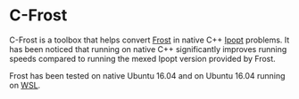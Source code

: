 # C-Frost

C-Frost is a toolbox that helps convert [Frost](https://github.com/ayonga/frost-dev) in native C++ [Ipopt](https://projects.coin-or.org/Ipopt) problems.
It has been noticed that running on native C++ significantly improves running speeds compared to running the mexed Ipopt version provided by Frost.

Frost has been tested on native Ubuntu 16.04 and on Ubuntu 16.04 running on [WSL](https://docs.microsoft.com/en-us/windows/wsl/install-win10).
